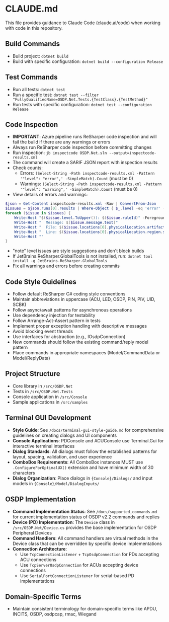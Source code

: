 # CLAUDE.md

This file provides guidance to Claude Code (claude.ai/code) when working with code in this repository.

## Build Commands
- Build project: `dotnet build`
- Build with specific configuration: `dotnet build --configuration Release`

## Test Commands
- Run all tests: `dotnet test`
- Run a specific test: `dotnet test --filter "FullyQualifiedName=OSDP.Net.Tests.{TestClass}.{TestMethod}"`
- Run tests with specific configuration: `dotnet test --configuration Release`

## Code Inspection
- **IMPORTANT**: Azure pipeline runs ReSharper code inspection and will fail the build if there are any warnings or errors
- Always run ReSharper code inspection before committing changes
- Run inspection: `jb inspectcode OSDP.Net.sln --output=inspectcode-results.xml`
- The command will create a SARIF JSON report with inspection results
- Check counts:
  - Errors: `(Select-String -Path inspectcode-results.xml -Pattern '"level": "error",' -SimpleMatch).Count` (must be 0)
  - Warnings: `(Select-String -Path inspectcode-results.xml -Pattern '"level": "warning",' -SimpleMatch).Count` (must be 0)
- View details of errors and warnings:
```powershell
$json = Get-Content inspectcode-results.xml -Raw | ConvertFrom-Json
$issues = $json.runs[0].results | Where-Object { $_.level -eq 'error' -or $_.level -eq 'warning' }
foreach ($issue in $issues) {
    Write-Host "$($issue.level.ToUpper()): $($issue.ruleId)" -ForegroundColor $(if($issue.level -eq 'error'){'Red'}else{'Yellow'})
    Write-Host "  Message: $($issue.message.text)"
    Write-Host "  File: $($issue.locations[0].physicalLocation.artifactLocation.uri)"
    Write-Host "  Line: $($issue.locations[0].physicalLocation.region.startLine)"
    Write-Host ""
}
```
- "note" level issues are style suggestions and don't block builds
- If JetBrains.ReSharper.GlobalTools is not installed, run: `dotnet tool install -g JetBrains.ReSharper.GlobalTools`
- Fix all warnings and errors before creating commits

## Code Style Guidelines
- Follow default ReSharper C# coding style conventions
- Maintain abbreviations in uppercase (ACU, LED, OSDP, PIN, PIV, UID, SCBK)
- Follow async/await patterns for asynchronous operations
- Use dependency injection for testability
- Follow Arrange-Act-Assert pattern in tests
- Implement proper exception handling with descriptive messages
- Avoid blocking event threads
- Use interfaces for abstraction (e.g., IOsdpConnection)
- New commands should follow the existing command/reply model pattern
- Place commands in appropriate namespaces (Model/CommandData or Model/ReplyData)

## Project Structure
- Core library in `/src/OSDP.Net`
- Tests in `/src/OSDP.Net.Tests`
- Console application in `/src/Console`
- Sample applications in `/src/samples`

## Terminal GUI Development
- **Style Guide**: See `/docs/terminal-gui-style-guide.md` for comprehensive guidelines on creating dialogs and UI components
- **Console Applications**: PDConsole and ACUConsole use Terminal.Gui for interactive terminal interfaces
- **Dialog Standards**: All dialogs must follow the established patterns for layout, spacing, validation, and user experience
- **ComboBox Requirements**: All ComboBox instances MUST use `.ConfigureForOptimalUX()` extension and have minimum width of 30 characters
- **Dialog Organization**: Place dialogs in `{Console}/Dialogs/` and input models in `{Console}/Model/DialogInputs/`

## OSDP Implementation
- **Command Implementation Status**: See `/docs/supported_commands.md` for current implementation status of OSDP v2.2 commands and replies
- **Device (PD) Implementation**: The `Device` class in `/src/OSDP.Net/Device.cs` provides the base implementation for OSDP Peripheral Devices
- **Command Handlers**: All command handlers are virtual methods in the Device class that can be overridden by specific device implementations
- **Connection Architecture**: 
  - Use `TcpConnectionListener` + `TcpOsdpConnection` for PDs accepting ACU connections
  - Use `TcpServerOsdpConnection` for ACUs accepting device connections
  - Use `SerialPortConnectionListener` for serial-based PD implementations

## Domain-Specific Terms
- Maintain consistent terminology for domain-specific terms like APDU, INCITS, OSDP, osdpcap, rmac, Wiegand